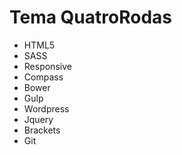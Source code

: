 # Tema QuatroRodas

<ul>
  <li>HTML5</li>
  <li>SASS</li>
  <li>Responsive</li>
  <li>Compass</li>
  <li>Bower</li>
  <li>Gulp</li>
  <li>Wordpress</li>
  <li>Jquery</li>
  <li>Brackets</li>
  <li>Git</li>
</ul>
